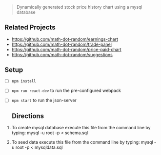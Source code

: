 
> Dynamically generated stock price history chart using a mysql database

## Related Projects

  - https://github.com/math-dot-random/earnings-chart
  - https://github.com/math-dot-random/trade-panel
  - https://github.com/math-dot-random/price-paid-chart
  - https://github.com/math-dot-random/suggestions


## Setup

- [ ] `npm install`
- [ ] `npm run react-dev` to run the pre-configured webpack
- [ ] `npm start` to run the json-server

  ## Directions

 1. To create mysql database execute this file from the command line by typing:
  mysql -u root -p < schema.sql

  2. To seed data  execute this file from the command line by typing:
  mysql -u root -p < mysqldata.sql





